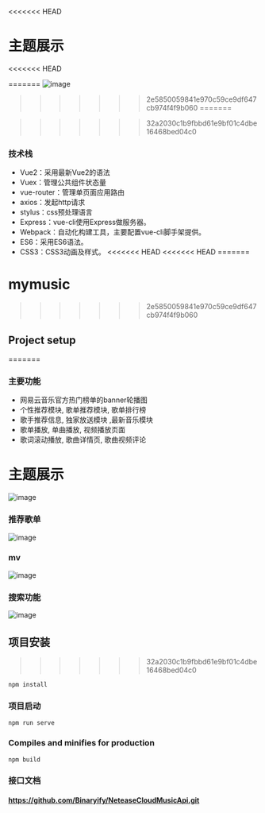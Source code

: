 <<<<<<< HEAD
# 主题展示
<<<<<<< HEAD

=======
![image](https://user-images.githubusercontent.com/83082448/126097496-66ebe62d-b038-4586-a4f4-35ea22c77efc.png)
>>>>>>> 2e5850059841e970c59ce9df647cb974f4f9b060
=======

>>>>>>> 32a2030c1b9fbbd61e9bf01c4dbe16468bed04c0
### 技术栈
- Vue2：采用最新Vue2的语法
- Vuex：管理公共组件状态量
- vue-router：管理单页面应用路由
- axios：发起http请求
- stylus：css预处理语言
- Express：vue-cli使用Express做服务器。
- Webpack：自动化构建工具，主要配置vue-cli脚手架提供。
- ES6：采用ES6语法。
- CSS3：CSS3动画及样式。
<<<<<<< HEAD
<<<<<<< HEAD
=======

# mymusic
>>>>>>> 2e5850059841e970c59ce9df647cb974f4f9b060

## Project setup
=======
### 主要功能
- 网易云音乐官方热门榜单的banner轮播图
- 个性推荐模块, 歌单推荐模块, 歌单排行榜
- 歌手推荐信息, 独家放送模块 ,最新音乐模块
- 歌单播放, 单曲播放, 视频播放页面
- 歌词滚动播放, 歌曲详情页, 歌曲视频评论
# 主题展示
![image](https://user-images.githubusercontent.com/83082448/126097496-66ebe62d-b038-4586-a4f4-35ea22c77efc.png)
### 推荐歌单
![image](https://user-images.githubusercontent.com/83082448/126891761-ae40967c-1b34-4232-aa4c-dae074813b1a.png)
### mv
![image](https://user-images.githubusercontent.com/83082448/126891776-b00f36d5-7e03-415b-ac93-11e720fe6478.png)
### 搜索功能
![image](https://user-images.githubusercontent.com/83082448/126891894-6e3e48e0-ece4-4f05-809f-e91f81a8b20e.png)

## 项目安装
>>>>>>> 32a2030c1b9fbbd61e9bf01c4dbe16468bed04c0
```
npm install
```

### 项目启动
```
npm run serve
```

### Compiles and minifies for production
```
npm build
```

### 接口文档
#### https://github.com/Binaryify/NeteaseCloudMusicApi.git

